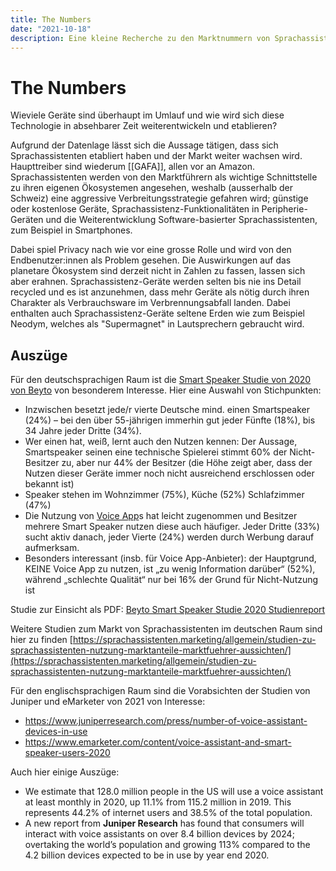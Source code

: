 ```yaml
---
title: The Numbers
date: "2021-10-18"
description: Eine kleine Recherche zu den Marktnummern von Sprachassistenten
---
```

# The Numbers
Wieviele Geräte sind überhaupt im Umlauf und wie wird sich diese Technologie in absehbarer Zeit weiterentwickeln und etablieren?

Aufgrund der Datenlage lässt sich die Aussage tätigen, dass sich Sprachassistenten etabliert haben und der Markt weiter wachsen wird. Haupttreiber sind wiederum [[GAFA]], allen vor an Amazon. Sprachassistenten werden von den Marktführern als wichtige Schnittstelle zu ihren eigenen Ökosystemen angesehen, weshalb (ausserhalb der Schweiz) eine aggressive Verbreitungsstrategie gefahren wird; günstige oder kostenlose Geräte, Sprachassistenz-Funktionalitäten in Peripherie-Geräten und die Weiterentwicklung Software-basierter Sprachassistenten, zum Beispiel in Smartphones.

Dabei spiel Privacy nach wie vor eine grosse Rolle und wird von den Endbenutzer:innen als Problem gesehen. Die Auswirkungen auf das planetare Ökosystem sind derzeit nicht in Zahlen zu fassen, lassen sich aber erahnen. Sprachassistenz-Geräte werden selten bis nie ins Detail recycled und es ist anzunehmen, dass mehr Geräte als nötig durch ihren Charakter als Verbrauchsware im Verbrennungsabfall landen. Dabei enthalten auch Sprachassistenz-Geräte seltene Erden wie zum Beispiel Neodym, welches als "Supermagnet" in Lautsprechern gebraucht wird.


## Auszüge

Für den deutschsprachigen Raum ist die [Smart Speaker Studie von 2020 von Beyto](https://www.beyto.com/smart-speaker-studie-2020/) von besonderem Interesse.  Hier eine Auswahl von Stichpunkten:

-   Inzwischen besetzt jede/r vierte Deutsche mind. einen Smartspeaker (24%) – bei den über 55-jährigen immerhin gut jeder Fünfte (18%), bis 34 Jahre jeder Dritte (34%).
-   Wer einen hat, weiß, lernt auch den Nutzen kennen: Der Aussage, Smartspeaker seinen eine technische Spielerei stimmt 60% der Nicht-Besitzer zu, aber nur 44% der Besitzer (die Höhe zeigt aber, dass der Nutzen dieser Geräte immer noch nicht ausreichend erschlossen oder bekannt ist)
-   Speaker stehen im Wohnzimmer (75%), Küche (52%) Schlafzimmer (47%)
-   Die Nutzung von [Voice App](https://sprachassistenten.marketing/grundlagen/voice-apps-was-ist-das/)s hat leicht zugenommen und Besitzer mehrere Smart Speaker nutzen diese auch häufiger. Jeder Dritte (33%) sucht aktiv danach, jeder Vierte (24%) werden durch Werbung darauf aufmerksam.
-   Besonders interessant (insb. für Voice App-Anbieter): der Hauptgrund, KEINE Voice App zu nutzen, ist „zu wenig Information darüber“ (52%), während „schlechte Qualität“ nur bei 16% der Grund für Nicht-Nutzung ist

Studie zur Einsicht als PDF: [Beyto Smart Speaker Studie 2020 Studienreport](/assets/files/Beyto_Smart_Speaker_Studie_2020_Studienreport.pdf)

Weitere Studien zum Markt von Sprachassistenten im deutschen Raum sind hier zu finden [https://sprachassistenten.marketing/allgemein/studien-zu-sprachassistenten-nutzung-marktanteile-marktfuehrer-aussichten/](https://sprachassistenten.marketing/allgemein/studien-zu-sprachassistenten-nutzung-marktanteile-marktfuehrer-aussichten/)

Für den englischsprachigen Raum sind die Vorabsichten der Studien von Juniper und eMarketer von 2021 von Interesse:

- https://www.juniperresearch.com/press/number-of-voice-assistant-devices-in-use
- https://www.emarketer.com/content/voice-assistant-and-smart-speaker-users-2020

Auch hier einige Auszüge:

- We estimate that 128.0 million people in the US will use a voice assistant at least monthly in 2020, up 11.1% from 115.2 million in 2019. This represents 44.2% of internet users and 38.5% of the total population.
- A new report from **Juniper Research** has found that consumers will interact with voice assistants on over 8.4 billion devices by 2024; overtaking the world’s population and growing 113% compared to the 4.2 billion devices expected to be in use by year end 2020.